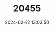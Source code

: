 ---
title: "20455"
category: "Speleomantes flavus"
draft: false
date: 2024-02-22 13:03:50
languages:
  English: ["Monte Albo Cave Salamander", "Stefani's Salamander", "Mount Albo's Cave Salamander"]
  Italian: ["Geotritone del Monte Albo"]
---